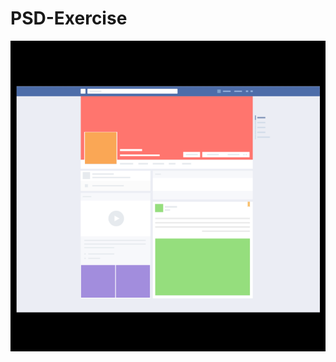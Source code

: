 # PSD-Exercise

![Alt text](https://github.com/codependecy/PSD-Exercise/blob/master/PSD/facebook.png "optional title")